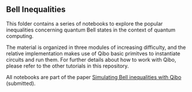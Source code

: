 ## Bell Inequalities

This folder contains a series of notebooks to explore the popular inequalities concerning quantum Bell states in the context of quantum computing.

The material is organized in three modules of increasing difficulty, and the relative implementation makes use of Qibo basic primitves to instantiate circuits and run them. For further details about how to work with Qibo, please refer to the other tutorials in this repository.

All notebooks are part of the paper [Simulating Bell inequalities with Qibo](https://arxiv.org/abs/2501.01434) (submitted).
